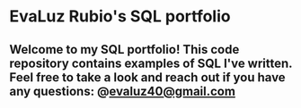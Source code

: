 # EvaLuz Rubio's SQL portfolio 
## Welcome to my SQL portfolio! This code repository contains examples of SQL I've written. Feel free to take a look and reach out if you have any questions: @evaluz40@gmail.com
